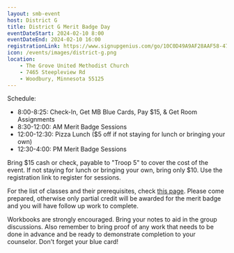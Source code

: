 ```yaml
---
layout: smb-event
host: District G
title: District G Merit Badge Day
eventDateStart: 2024-02-10 8:00
eventDateEnd: 2024-02-10 16:00
registrationLink: https://www.signupgenius.com/go/10C0D49A9AF28AAF58-47227237-merit#/
icon: /events/images/district-g.png
location:
    - The Grove United Methodist Church
    - 7465 Steepleview Rd
    - Woodbury, Minnesota 55125
---
```


Schedule:

 * 8:00-8:25: Check-In, Get MB Blue Cards, Pay $15, & Get Room Assignments
 * 8:30-12:00: AM Merit Badge Sessions
 * 12:00-12:30: Pizza Lunch ($5 off if not staying for lunch or bringing your own)
 * 12:30-4:00: PM Merit Badge Sessions

Bring $15 cash or check, payable to "Troop 5" to cover the cost of the event. If not staying for lunch or bringing your own, bring only $10. Use the registration link to register for sessions.

For the list of classes and their prerequisites, check [this page](https://easternwaters.org/super-merit-badge-day-mb-list-and-prerequisites/). Please come prepared, otherwise only partial credit will be awarded for the merit badge and you will have follow up work to complete.

Workbooks are strongly encouraged. Bring your notes to aid in the group discussions. Also remember to bring proof of any work that needs to be done in advance and be ready to demonstrate completion to your counselor. Don't forget your blue card!
